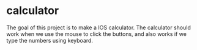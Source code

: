 # calculator
The goal of this project is to make a IOS calculator.
The calculator should work when we use the mouse to click the buttons, and also works if we type the numbers using keyboard.